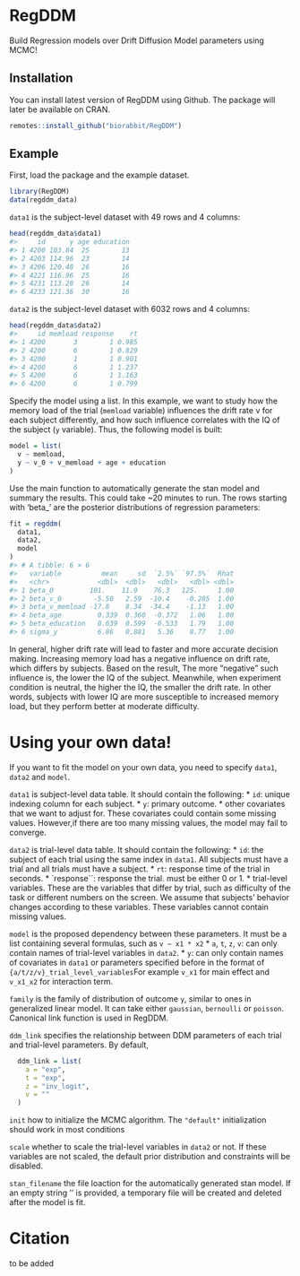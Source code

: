 
<!-- README.md is generated from README.Rmd. Please edit that file -->

# RegDDM

<!-- badges: start -->
<!-- badges: end -->

Build Regression models over Drift Diffusion Model parameters using
MCMC!

## Installation

You can install latest version of RegDDM using Github. The package will
later be available on CRAN.

``` r
remotes::install_github("biorabbit/RegDDM")
```

## Example

First, load the package and the example dataset.

``` r
library(RegDDM)
data(regddm_data)
```

`data1` is the subject-level dataset with 49 rows and 4 columns:

``` r
head(regddm_data$data1)
#>     id      y age education
#> 1 4200 103.84  25        13
#> 2 4203 114.96  23        14
#> 3 4206 120.48  26        16
#> 4 4221 116.96  25        16
#> 5 4231 113.20  26        14
#> 6 4233 121.36  30        16
```

`data2` is the subject-level dataset with 6032 rows and 4 columns:

``` r
head(regddm_data$data2)
#>     id memload response    rt
#> 1 4200       3        1 0.985
#> 2 4200       6        1 0.829
#> 3 4200       1        1 0.901
#> 4 4200       6        1 1.237
#> 5 4200       6        1 1.163
#> 6 4200       6        1 0.799
```

Specify the model using a list. In this example, we want to study how
the memory load of the trial (`memload` variable) influences the drift
rate v for each subject differently, and how such influence correlates
with the IQ of the subject (`y` variable). Thus, the following model is
built:

``` r
model = list(
  v ~ memload,
  y ~ v_0 + v_memload + age + education
)
```

Use the main function to automatically generate the stan model and
summary the results. This could take ~20 minutes to run. The rows
starting with ‘beta\_’ are the posterior distributions of regression
parameters:

``` r
fit = regddm(
  data1,
  data2,
  model
)
#> # A tibble: 6 × 6
#>   variable          mean     sd  `2.5%` `97.5%`  Rhat
#>   <chr>            <dbl>  <dbl>   <dbl>   <dbl> <dbl>
#> 1 beta_0         101.    11.9    76.3   125.     1.00
#> 2 beta_v_0        -5.50   2.59  -10.4    -0.285  1.00
#> 3 beta_v_memload -17.8    8.34  -34.4    -1.13   1.00
#> 4 beta_age         0.339  0.360  -0.372   1.06   1.00
#> 5 beta_education   0.639  0.599  -0.533   1.79   1.00
#> 6 sigma_y          6.86   0.881   5.36    8.77   1.00
```

In general, higher drift rate will lead to faster and more accurate
decision making. Increasing memory load has a negative influence on
drift rate, which differs by subjects. Based on the result, The more
”negative” such influence is, the lower the IQ of the subject.
Meanwhile, when experiment condition is neutral, the higher the IQ, the
smaller the drift rate. In other words, subjects with lower IQ are more
susceptible to increased memory load, but they perform better at
moderate difficulty.

# Using your own data!

If you want to fit the model on your own data, you need to specify
`data1`, `data2` and `model`.

`data1` is subject-level data table. It should contain the following: \*
`id`: unique indexing column for each subject. \* `y`: primary outcome.
\* other covariates that we want to adjust for. These covariates could
contain some missing values. However,if there are too many missing
values, the model may fail to converge.

`data2` is trial-level data table. It should contain the following: \*
`id`: the subject of each trial using the same index in `data1`. All
subjects must have a trial and all trials must have a subject. \* `rt`:
response time of the trial in seconds. \* \`response\`\`: response the
trial. must be either 0 or 1. \* trial-level variables. These are the
variables that differ by trial, such as difficulty of the task or
different numbers on the screen. We assume that subjects’ behavior
changes according to these variables. These variables cannot contain
missing values.

`model` is the proposed dependency between these parameters. It must be
a list containing several formulas, such as `v ~ x1 * x2` \* `a`, `t`,
`z`, `v`: can only contain names of trial-level variables in `data2`. \*
`y`: can only contain names of covariates in `data1` or parameters
specified before in the format of `{a/t/z/v}_trial_level_variables`For
example `v_x1` for main effect and `v_x1_x2` for interaction term.

`family` is the family of distribution of outcome `y`, similar to ones
in generalized linear model. It can take either `gaussian`, `bernoulli`
or `poisson`. Canonical link function is used in RegDDM.

`ddm_link` specifies the relationship between DDM parameters of each
trial and trial-level parameters. By default,

``` r
  ddm_link = list(
    a = "exp",
    t = "exp",
    z = "inv_logit",
    v = ""
  )
```

`init` how to initialize the MCMC algorithm. The `"default"`
initialization should work in most conditions

`scale` whether to scale the trial-level variables in `data2` or not. If
these variables are not scaled, the default prior distribution and
constraints will be disabled.

`stan_filename` the file loaction for the automatically generated stan
model. If an empty string ’’ is provided, a temporary file will be
created and deleted after the model is fit.

# Citation

to be added
